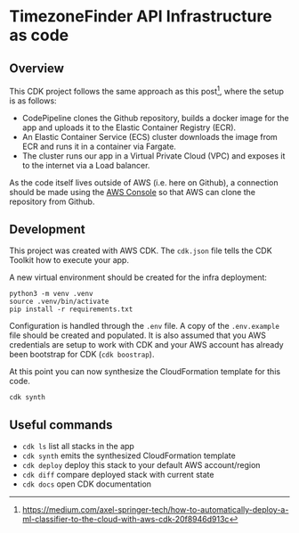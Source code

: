 
# TimezoneFinder API Infrastructure as code

## Overview

This CDK project follows the same approach as this post[^1], where the setup is as follows:

* CodePipeline clones the Github repository, builds a docker image for the app and uploads it to the Elastic Container Registry (ECR).
* An Elastic Container Service (ECS) cluster downloads the image from ECR and runs it in a container via Fargate.
* The cluster runs our app in a Virtual Private Cloud (VPC) and exposes it to the internet via a Load balancer.

As the code itself lives outside of AWS (i.e. here on Github), a connection should be made using the [AWS Console](https://console.aws.amazon.com/codesuite/settings/connections) so that AWS can clone the repository from Github.

## Development

This project was created with AWS CDK. The `cdk.json` file tells the CDK Toolkit how to execute your app.

A new virtual environment should be created for the infra deployment:

```shell
python3 -m venv .venv
source .venv/bin/activate
pip install -r requirements.txt
```

Configuration is handled through the `.env` file. A copy of the `.env.example` file should be created and populated. It is also assumed that you AWS credentials are setup to work with  CDK and your AWS account has already been bootstrap for CDK (`cdk boostrap`).

At this point you can now synthesize the CloudFormation template for this code.

```shell
cdk synth
```

## Useful commands

 * `cdk ls`          list all stacks in the app
 * `cdk synth`       emits the synthesized CloudFormation template
 * `cdk deploy`      deploy this stack to your default AWS account/region
 * `cdk diff`        compare deployed stack with current state
 * `cdk docs`        open CDK documentation


[^1]: https://medium.com/axel-springer-tech/how-to-automatically-deploy-a-ml-classifier-to-the-cloud-with-aws-cdk-20f8946d913c